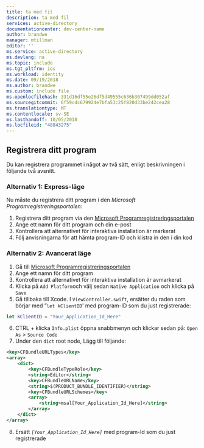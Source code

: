 ```yaml
---
title: ta med fil
description: ta med fil
services: active-directory
documentationcenter: dev-center-name
author: brandwe
manager: mtillman
editor: ''
ms.service: active-directory
ms.devlang: na
ms.topic: include
ms.tgt_pltfrm: ios
ms.workload: identity
ms.date: 09/19/2018
ms.author: brandwe
ms.custom: include file
ms.openlocfilehash: 331d16df55e26df5d49555c636b307499dd052af
ms.sourcegitcommit: 6f59cdc679924e7bfa53c25f820d33be242cea28
ms.translationtype: MT
ms.contentlocale: sv-SE
ms.lasthandoff: 10/05/2018
ms.locfileid: "48843275"
---
```

## <a name="register-your-application"></a>Registrera ditt program
Du kan registrera programmet i något av två sätt, enligt beskrivningen i följande två avsnitt.

### <a name="option-1-express-mode"></a>Alternativ 1: Express-läge
Nu måste du registrera ditt program i den *Microsoft Programregistreringsportalen*:
1. Registrera ditt program via den [Microsoft Programregistreringsportalen](https://apps.dev.microsoft.com/portal/register-app?appType=mobileAndDesktopApp&appTech=ios&step=configure)
2.  Ange ett namn för ditt program och din e-post
3.  Kontrollera att alternativet för interaktiva installation är markerat
4.  Följ anvisningarna för att hämta program-ID och klistra in den i din kod

### <a name="option-2-advanced-mode"></a>Alternativ 2: Avancerat läge

1.  Gå till [Microsoft Programregistreringsportalen](https://apps.dev.microsoft.com/portal/register-app)
2.  Ange ett namn för ditt program
3.  Kontrollera att alternativet för interaktiva installation är avmarkerat
4.  Klicka på `Add Platform`och välj sedan `Native Application` och klicka på `Save`
5.  Gå tillbaka till Xcode. I `ViewController.swift`, ersätter du raden som börjar med ”`let kClientID`' med program-ID som du just registrerade:

```swift
let kClientID = "Your_Application_Id_Here"
```

<!-- Workaround for Docs conversion bug -->
<ol start="6">
<li>
CTRL + klicka <code>Info.plist</code> öppna snabbmenyn och klickar sedan på: <code>Open As</code> > <code>Source Code</code>
</li>
<li>
Under den <code>dict</code> root node, Lägg till följande:
</li>
</ol>

```xml
<key>CFBundleURLTypes</key>
<array>
    <dict>
        <key>CFBundleTypeRole</key>
        <string>Editor</string>
        <key>CFBundleURLName</key>
        <string>$(PRODUCT_BUNDLE_IDENTIFIER)</string>
        <key>CFBundleURLSchemes</key>
        <array>
            <string>msal[Your_Application_Id_Here]</string>
        </array>
    </dict>
</array>
```
<ol start="8">
<li>
Ersätt <i> <code>[Your_Application_Id_Here]</code> </i> med program-Id som du just registrerade
</li>
</ol>
